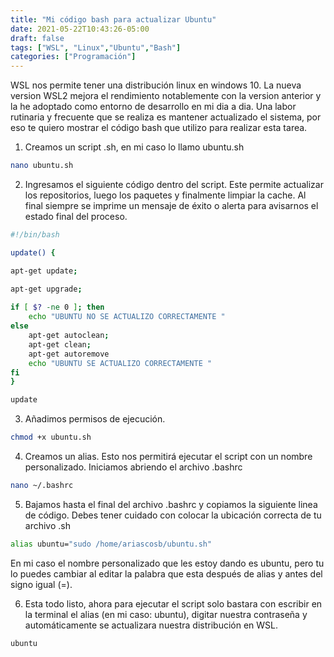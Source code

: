 ```yaml
---
title: "Mi código bash para actualizar Ubuntu"
date: 2021-05-22T10:43:26-05:00
draft: false
tags: ["WSL", "Linux","Ubuntu","Bash"]
categories: ["Programación"]
---
```


WSL nos permite tener una distribución linux en windows 10. La nueva version WSL2 mejora el rendimiento notablemente con la version anterior y la he adoptado como entorno de desarrollo en mi dia a dia. Una labor rutinaria y frecuente que se realiza es mantener actualizado el sistema, por eso te quiero mostrar el código bash que utilizo para realizar esta tarea.

                
1. Creamos un script .sh, en mi caso lo llamo ubuntu.sh

~~~bash
nano ubuntu.sh
~~~

2. Ingresamos el siguiente código dentro del script. Este permite actualizar los repositorios, luego los paquetes y finalmente limpiar la cache. Al final siempre se imprime un mensaje de éxito o alerta para avisarnos el estado final del proceso.

~~~bash
#!/bin/bash

update() {

apt-get update;

apt-get upgrade;
    
if [ $? -ne 0 ]; then
    echo "UBUNTU NO SE ACTUALIZO CORRECTAMENTE "
else 
    apt-get autoclean;
    apt-get clean;
    apt-get autoremove
    echo "UBUNTU SE ACTUALIZO CORRECTAMENTE "        
fi
}

update
~~~

3. Añadimos permisos de ejecución.

~~~bash
chmod +x ubuntu.sh
~~~

4. Creamos un alias. Esto nos permitirá ejecutar el script con un nombre personalizado. Iniciamos abriendo el archivo .bashrc

~~~bash
nano ~/.bashrc
~~~

5. Bajamos hasta el final del archivo .bashrc y copiamos la siguiente linea de código. Debes tener cuidado con colocar la ubicación correcta de tu archivo .sh

~~~bash
alias ubuntu="sudo /home/ariascosb/ubuntu.sh"
~~~

En mi caso el nombre personalizado que les estoy dando es ubuntu, pero tu lo puedes cambiar al editar la palabra que esta después de alias y antes del signo igual (=). 

6. Esta todo listo, ahora para ejecutar el script solo bastara con escribir en la terminal el alias (en mi caso: ubuntu), digitar nuestra contraseña y automáticamente se actualizara nuestra distribución en WSL.

~~~bash
ubuntu
~~~
